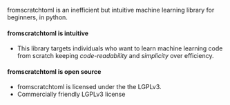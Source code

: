 fromscratchtoml is an inefficient but intuitive machine learning library for beginners, in python.

#### fromscratchtoml is intuitive

* This library targets individuals who want to learn machine learning code from scratch keeping _code-readability_ and _simplicity_ over efficiency.

#### fromscratchtoml is open source

* fromscratchtoml is licensed under the the LGPLv3.
* Commercially friendly LGPLv3 license
